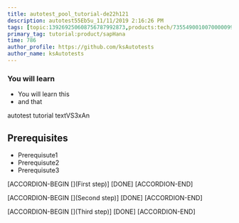 ```yaml
---
title: autotest_pool_tutorial-de22h121
description: autotest55Eb5u_11/11/2019 2:16:26 PM
tags: [topic:139269250608756787992873,products:tech/73554900100700000996,tutorial:experience/advanced]
primary_tag: tutorial:product/sapHana
time: 786
author_profile: https://github.com/ksAutotests
author_name: ksAutotests
---
```

### You will learn
- You will learn this
- and that

autotest tutorial textVS3xAn

## Prerequisites
- Prerequisute1
- Prerequisute2
- Prerequisute3

[ACCORDION-BEGIN [](First step)]
[DONE]
[ACCORDION-END]

[ACCORDION-BEGIN [](Second step)]
[DONE]
[ACCORDION-END]

[ACCORDION-BEGIN [](Third step)]
[DONE]
[ACCORDION-END]

